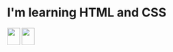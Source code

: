 <h1> I'm learning HTML and CSS </h1>

<img height=40 width=30  src="https://github.com/user-attachments/assets/5ee8044c-e9d2-4ddc-a587-4cc028d82c25">
<img height=40 width=30 src="https://github.com/user-attachments/assets/10af3d4c-9a96-4419-b244-12c35fcce3a9">
